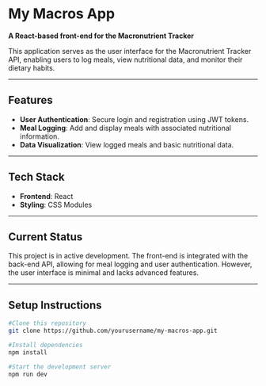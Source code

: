 # My Macros App

**A React-based front-end for the Macronutrient Tracker**

This application serves as the user interface for the Macronutrient Tracker API, enabling users to log meals, view nutritional data, and monitor their dietary habits.

---

## Features
- **User Authentication**: Secure login and registration using JWT tokens.
- **Meal Logging**: Add and display meals with associated nutritional information.
- **Data Visualization**: View logged meals and basic nutritional data.

---

## Tech Stack
- **Frontend**: React
- **Styling**: CSS Modules

---

## Current Status
This project is in active development. The front-end is integrated with the back-end API, allowing for meal logging and user authentication. However, the user interface is minimal and lacks advanced features.

---

## Setup Instructions
```bash
#Clone this repository
git clone https://github.com/yourusername/my-macros-app.git

#Install dependencies
npm install

#Start the development server
npm run dev
